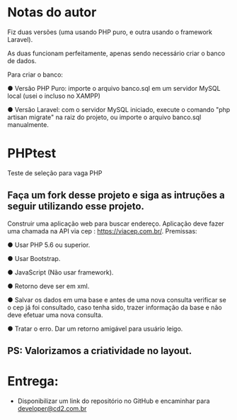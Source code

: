 # Notas do autor
Fiz duas versões (uma usando PHP puro, e outra usando o framework Laravel).

As duas funcionam perfeitamente, apenas sendo necessário criar o banco de dados.

Para criar o banco:

  ● Versão PHP Puro: importe o arquivo banco.sql em um servidor MySQL local (usei o incluso no XAMPP)

  ● Versão Laravel: com o servidor MySQL iniciado, execute o comando "php artisan migrate" na raiz do projeto, ou importe o arquivo banco.sql manualmente.

# PHPtest

Teste de seleção para vaga PHP

## Faça um fork desse projeto e siga as intruções a seguir utilizando esse projeto.

Construir uma aplicação web para buscar endereço. Aplicação deve fazer uma chamada na API via cep : https://viacep.com.br/.
Premissas:

  ● Usar PHP 5.6 ou superior.
  
  ● Usar Bootstrap.
  
  ● JavaScript (Não usar framework).
  
  ● Retorno deve ser em xml.
  
  ● Salvar os dados em uma base e antes de uma nova consulta verificar se o cep já foi consultado, caso tenha sido, trazer    informação da base e não deve efetuar uma nova consulta.
  
  ● Tratar o erro. Dar um retorno amigável para usuário leigo.
  
  
## PS: Valorizamos a criatividade no layout.

# Entrega: 
 * Disponibilizar um link do repositório no GitHub e encaminhar para developer@cd2.com.br
